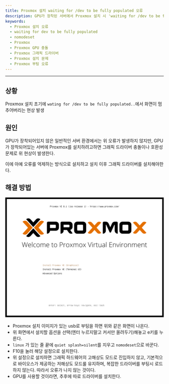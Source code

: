 ```yaml
---
title: Proxmox 설치 waiting for /dev to be fully populated 오류
description: GPU가 장착된 서버에서 Proxmox 설치 시 'waiting for /dev to be fully populated' 단계에서 멈추는 문제를 해결하는 방법을 설명합니다. nomodeset 옵션을 통해 그래픽 드라이버 충돌을 방지하고 설치를 완료할 수 있습니다.
keywords:
  - Proxmox 설치 오류
  - waiting for dev to be fully populated
  - nomodeset
  - Proxmox
  - Proxmox GPU 충돌
  - Proxmox 그래픽 드라이버
  - Proxmox 설치 문제
  - Proxmox 부팅 오류
---
```

---
## 상황

Proxmox 설치 초기에 `wating for /dev to be fully populated..`에서 화면이 멈추어버리는 현상 발생

## 원인

GPU가 장착되어있지 않은 일반적인 서버 환경에서는 위 오류가 발생하지 않지만, GPU가 장착되어있는 서버에 Proxmox를 설치하려고하면 그래픽 드라이버 충돌이나 호환성 문제로 위 현상이 발생한다.

이에 아예 오류를 억제하는 방식으로 설치하고 설치 이후 그래픽 드라이버를 설치해야한다.

## 해결 방법

![proxmox-install-error1](./assets/pve-install-error1.png)

- Proxmox 설치 이미지가 있는 usb로 부팅을 하면 위와 같은 화면이 나온다.
- 위 화면에서 설치할 옵션을 선택(엔터 누르지말고 커서만 올려두기)해놓고 e키를 누른다.
- `linux` 가 있는 줄 끝에 `quiet splash=silent`를 지우고 `nomodeset`으로 바꾼다.
- F10을 눌러 해당 설정으로 설치한다.
- 위 설정으로 설치하면 그래픽 하드웨어의 고해상도 모드로 진입하지 않고, 기본적으로 바이오스가 제공하는 저해상도 모드룰 유지하며, 복잡한 드라이버를 부팅시 로드하지 않는다. 따라서 오류가 나지 않는 것이다.
- GPU를 사용할 것이라면, 추후에 따로 드라이버를 설치한다.